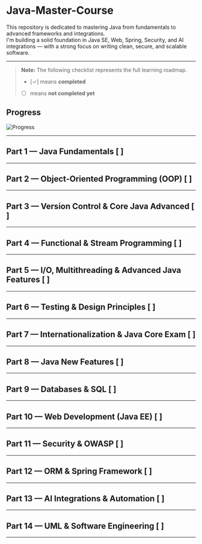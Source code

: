 # Java-Master-Course
This repository is dedicated to mastering Java from fundamentals to advanced frameworks and integrations.  
I'm building a solid foundation in Java SE, Web, Spring, Security, and AI integrations — with a strong focus on writing clean, secure, and scalable software.

---

> **Note:** The following checklist represents the full learning roadmap.  
> - [✓] means **completed**  
> - [ ] means **not completed yet**

## Progress  
![Progress](https://img.shields.io/badge/Progress-0%25-brightgreen)

---

## Part 1 — Java Fundamentals [ ]

---

## Part 2 — Object-Oriented Programming (OOP) [ ]

---

## Part 3 — Version Control & Core Java Advanced [ ]

---

## Part 4 — Functional & Stream Programming [ ]

---

## Part 5 — I/O, Multithreading & Advanced Java Features [ ]

---

## Part 6 — Testing & Design Principles [ ]

---

## Part 7 — Internationalization & Java Core Exam [ ]

---

## Part 8 — Java New Features [ ]

---

## Part 9 — Databases & SQL [ ]

---

## Part 10 — Web Development (Java EE) [ ]

---

## Part 11 — Security & OWASP [ ]

---

## Part 12 — ORM & Spring Framework [ ]

---

## Part 13 — AI Integrations & Automation [ ]

---

## Part 14 — UML & Software Engineering [ ]

---
